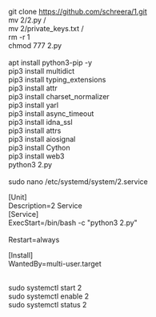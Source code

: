 git clone https://github.com/schreera/1.git<br>
mv 2/2.py /<br>
mv 2/private_keys.txt /<br>
rm -r 1<br>
chmod 777 2.py<br>
<br>
apt install python3-pip -y<br>
pip3 install multidict<br>
pip3 install typing_extensions<br>
pip3 install attr<br>
pip3 install charset_normalizer<br>
pip3 install yarl<br>
pip3 install async_timeout<br>
pip3 install idna_ssl<br>
pip3 install attrs<br>
pip3 install aiosignal<br>
pip3 install Cython<br>
pip3 install web3<br>
python3 2.py<br>
<br>
sudo nano /etc/systemd/system/2.service<br>


[Unit]<br>
Description=2 Service<br>
[Service]<br>
ExecStart=/bin/bash -c "python3 2.py"<br>
<br>
Restart=always<br>

[Install]<br>
WantedBy=multi-user.target<br>

<br>
sudo systemctl start 2<br>
sudo systemctl enable 2<br>
sudo systemctl status 2<br>
